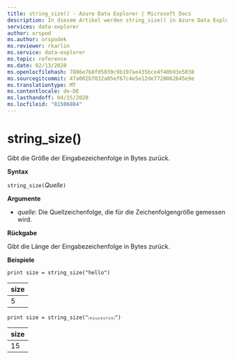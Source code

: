 ```yaml
---
title: string_size() - Azure Data Explorer | Microsoft Docs
description: In diesem Artikel werden string_size() in Azure Data Explorer beschrieben.
services: data-explorer
author: orspod
ms.author: orspodek
ms.reviewer: rkarlin
ms.service: data-explorer
ms.topic: reference
ms.date: 02/13/2020
ms.openlocfilehash: 7886e7b8fd5039c9b197ae435bce4f40b93e5038
ms.sourcegitcommit: 47a002b7032a05ef67c4e5e12de7720062645e9e
ms.translationtype: MT
ms.contentlocale: de-DE
ms.lasthandoff: 04/15/2020
ms.locfileid: "81506884"
---
```

# <a name="string_size"></a>string_size()

Gibt die Größe der Eingabezeichenfolge in Bytes zurück.

**Syntax**

`string_size(`*Quelle*`)`

**Argumente**

* *quelle*: Die Quellzeichenfolge, die für die Zeichenfolgengröße gemessen wird.

**Rückgabe**

Gibt die Länge der Eingabezeichenfolge in Bytes zurück.

**Beispiele**

```kusto
print size = string_size("hello")
```

|size|
|---|
|5|

```kusto
print size = string_size("⒦⒰⒮⒯⒪")
```

|size|
|---|
|15|